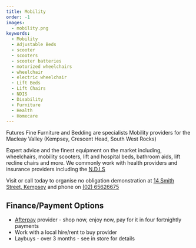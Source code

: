 ```yaml
---
title: Mobility
order: -1
images:
  - mobility.png
keywords:
  - Mobility
  - Adjustable Beds
  - scooter
  - scooters
  - scooter batteries
  - motorized wheelchairs
  - wheelchair
  - electric wheelchair
  - Lift Beds
  - Lift Chairs
  - NDIS
  - Disability
  - Furniture
  - Health
  - Homecare
---
```


Futures Fine Furniture and Bedding are specialists Mobility providers for the Macleay Valley (Kempsey, Crescent Head, South West Rocks)

Expert advice and the finest equipment on the market including, wheelchairs, mobility scooters, lift and hospital beds, bathroom aids, lift recline chairs and more. We commonly work with health providers and insurance providers including the [N.D.I.S](https://www.ndis.gov.au/)

Visit or call today to organise no obligation demonstration at [14 Smith Street, Kempsey](/contact) and phone on [(02) 65626675](tel:+61265626675)

## Finance/Payment Options

- [Afterpay](https://www.afterpay.com) provider - shop now, enjoy now, pay for it in four fortnightly payments
- Work with a local hire/rent to buy provider
- Laybuys - over 3 months - see in store for details
